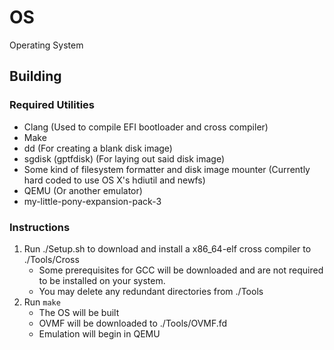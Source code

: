 # OS
Operating System

## Building
### Required Utilities
- Clang (Used to compile EFI bootloader and cross compiler)
- Make
- dd (For creating a blank disk image)
- sgdisk (gptfdisk) (For laying out said disk image)
- Some kind of filesystem formatter and disk image mounter (Currently hard coded to use OS X's hdiutil and newfs)
- QEMU (Or another emulator)
- my-little-pony-expansion-pack-3

### Instructions
1. Run ./Setup.sh to download and install a x86_64-elf cross compiler to ./Tools/Cross
    - Some prerequisites for GCC will be downloaded and are not required to be installed on your system.
    - You may delete any redundant directories from ./Tools
2. Run `make`
    - The OS will be built
    - OVMF will be downloaded to ./Tools/OVMF.fd
    - Emulation will begin in QEMU
